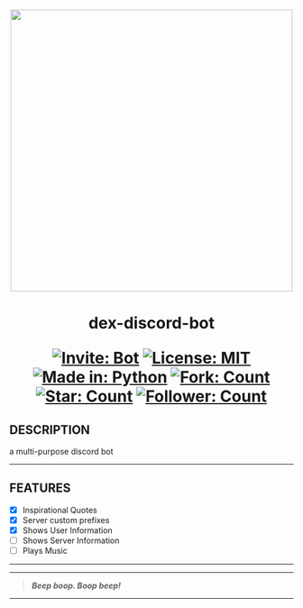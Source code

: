 <h3 align="center"><a href="https://discord.com/api/oauth2/authorize?client_id=946829157445296188&permissions=534760651840&scope=bot"><img src="https://user-images.githubusercontent.com/63065397/155839904-29ff9faa-f349-4d40-b21c-8f48b856e3a9.jpg" width="500"></a></h3>

<h1 align="center"> 
  
  dex-discord-bot
  
  [![Invite: Bot](https://img.shields.io/badge/Add%20to-your%20server-purple.svg)](https://discord.com/api/oauth2/authorize?client_id=946829157445296188&permissions=534760651840&scope=bot) [![License: MIT](https://img.shields.io/badge/License-MIT-red.svg)](https://github.com/code-chaser/dex/blob/main/LICENSE) [![Made in: Python](https://img.shields.io/badge/Made%20in-Python-yellow.svg)](https://github.com/code-chaser/dex/) [![Fork: Count](https://img.shields.io/github/forks/code-chaser/dex?color=blue&label=Forks)](https://github.com/code-chaser/dex/) [![Star: Count](https://img.shields.io/github/stars/code-chaser/dex?color=brightgreen&label=Stars)](https://github.com/code-chaser/dex/) [![Follower: Count](https://img.shields.io/github/followers/code-chaser?color=cb5786&label=Followers)](https://github.com/code-chaser/)

</h1>

## DESCRIPTION
a multi-purpose discord bot
___
## FEATURES
- [x] Inspirational Quotes
- [x] Server custom prefixes
- [x] Shows User Information
- [ ] Shows Server Information
- [ ] Plays Music
___
___
> ***Beep boop. Boop beep!***

___
